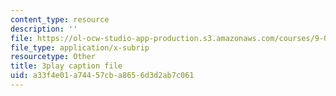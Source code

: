 ```yaml
---
content_type: resource
description: ''
file: https://ol-ocw-studio-app-production.s3.amazonaws.com/courses/9-00-introduction-to-psychology-fall-2004/a33f4e01a74457cba8656d3d2ab7c061_10493.vtt
file_type: application/x-subrip
resourcetype: Other
title: 3play caption file
uid: a33f4e01-a744-57cb-a865-6d3d2ab7c061
---
```

